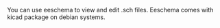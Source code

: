 You can use eeschema to view and edit .sch files.
Eeschema comes with kicad package on debian systems.